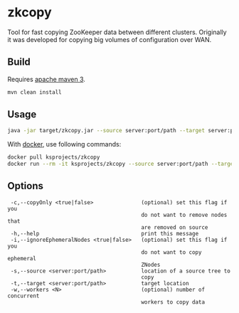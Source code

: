# zkcopy

Tool for fast copying ZooKeeper data between different clusters.
Originally it was developed for copying big volumes of configuration over WAN.

## Build

Requires [apache maven 3](https://maven.apache.org/).

```bash
mvn clean install
```

## Usage

```bash
java -jar target/zkcopy.jar --source server:port/path --target server:port/path
```

With [docker](https://hub.docker.com/r/kshchepanovskyi/zkcopy/), use following commands:

```bash
docker pull ksprojects/zkcopy
docker run --rm -it ksprojects/zkcopy --source server:port/path --target server:port/path
```

## Options

```
 -c,--copyOnly <true|false>               (optional) set this flag if you
                                          do not want to remove nodes that
                                          are removed on source
 -h,--help                                print this message
 -i,--ignoreEphemeralNodes <true|false>   (optional) set this flag if you
                                          do not want to copy ephemeral
                                          ZNodes
 -s,--source <server:port/path>           location of a source tree to
                                          copy
 -t,--target <server:port/path>           target location
 -w,--workers <N>                         (optional) number of concurrent
                                          workers to copy data
```